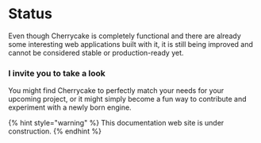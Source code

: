 # Status

Even though Cherrycake is completely functional and there are already some interesting web applications built with it, it is still being improved and cannot be considered stable or production-ready yet.

### I invite you to take a look

You might find Cherrycake to perfectly match your needs for your upcoming project, or it might simply become a fun way to contribute and experiment with a newly born engine.

{% hint style="warning" %}
This documentation web site is under construction.
{% endhint %}



